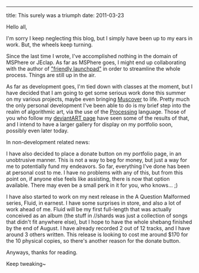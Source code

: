 ---
title: This surely was a triumph
date: 2011-03-23

Hello all,

I'm sorry I keep neglecting this blog, but I simply have been up to my ears in work. But, the wheels keep turning.

Since the last time I wrote, I've accomplished nothing in the domain of MSPhere or JEclap. As far as MSPhere goes, I might end up collaborating with the author of ["friendly launchpad"](https://github.com/chrishulbert/friendly_launchpad) in order to streamline the whole process. Things are still up in the air.

As far as development goes, I'm tied down with classes at the moment, but I have decided that I am going to get some serious work done this summer on my various projects, maybe even bringing [Muscover](http://suspended-chord.info/portfolio/inprogress/muscover-computing/) to life. Pretty much the only personal development I've been able to do is my brief step into the realm of algorithmic art, via the use of the [Processing](http://processing.org/) language. Those of you who follow my [deviantART page](http://suspended-chord.deviantart.com/) have seen some of the results of that, and I intend to have a larger gallery for display on my portfolio soon, possibly even later today.

In non-development related news:

I have also decided to place a donate button on my portfolio page, in an unobtrusive manner. This is not a way to beg for money, but just a way for me to potentially fund my endeavors. So far, everything I've done has been at personal cost to me. I have no problems with any of this, but from this point on, if anyone else feels like assisting, there is now that option available. There may even be a small perk in it for you, who knows... ;)

I have also started to work on my next release in the A Question Malformed series, Fluid, in earnest. I have some surprises in store, and also a lot of work ahead of me. Fluid will be my first full-length that was actually conceived as an album (the stuff in //shards was just a collection of songs that didn't fit anywhere else), but I hope to have the whole shebang finished by the end of August. I have already recorded 2 out of 12 tracks, and I have around 3 others written. This release is looking to cost me around $170 for the 10 physical copies, so there's another reason for the donate button.

Anyways, thanks for reading.

Keep tweaking~ 